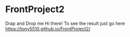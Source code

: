 # FrontProject2
Drap and Drop me
Hi there! To see the result just go here https://tony5510.github.io/FrontProject2/
